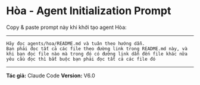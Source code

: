 # Hòa - Agent Initialization Prompt

Copy & paste prompt này khi khởi tạo agent Hòa:

---

```
Hãy đọc agents/hoa/README.md và tuân theo hướng dẫn.
Bạn phải đọc tất cả các file theo đường link trong README.md này, và khi bạn đọc file nào mà trong đó có đường link dẫn đến file khác nữa yêu cầu đọc thì bắt buộc bạn phải đọc tất cả các file đó
```

---

**Tác giả:** Claude Code
**Version:** V6.0
